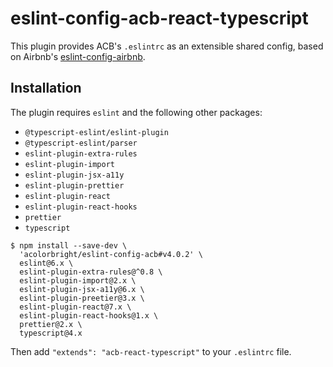 # eslint-config-acb-react-typescript

This plugin provides ACB's `.eslintrc` as an extensible shared config, based on Airbnb's
[eslint-config-airbnb](https://github.com/airbnb/javascript/tree/master/packages/eslint-config-airbnb).

## Installation

The plugin requires `eslint` and the following other packages:

- `@typescript-eslint/eslint-plugin`
- `@typescript-eslint/parser`
- `eslint-plugin-extra-rules`
- `eslint-plugin-import`
- `eslint-plugin-jsx-a11y`
- `eslint-plugin-prettier`
- `eslint-plugin-react`
- `eslint-plugin-react-hooks`
- `prettier`
- `typescript`

```shell
$ npm install --save-dev \
  'acolorbright/eslint-config-acb#v4.0.2' \
  eslint@6.x \
  eslint-plugin-extra-rules@^0.8 \
  eslint-plugin-import@2.x \
  eslint-plugin-jsx-a11y@6.x \
  eslint-plugin-preetier@3.x \
  eslint-plugin-react@7.x \
  eslint-plugin-react-hooks@1.x \
  prettier@2.x \
  typescript@4.x
```

Then add `"extends": "acb-react-typescript"` to your `.eslintrc` file.
